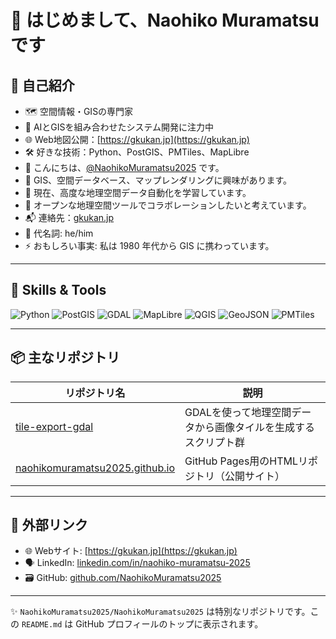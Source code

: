 # 👋 はじめまして、Naohiko Muramatsu です

## 🧭 自己紹介

- 🗺️ 空間情報・GISの専門家  
- 🧠 AIとGISを組み合わせたシステム開発に注力中  
- 🌐 Web地図公開：[https://gkukan.jp](https://gkukan.jp)  
- 🛠️ 好きな技術：Python、PostGIS、PMTiles、MapLibre  
- 👋 こんにちは、[@NaohikoMuramatsu2025](https://github.com/NaohikoMuramatsu2025) です。  
- 🧭 GIS、空間データベース、マップレンダリングに興味があります。  
- 🚀 現在、高度な地理空間データ自動化を学習しています。  
- 🤝 オープンな地理空間ツールでコラボレーションしたいと考えています。  
- 📬 連絡先：[gkukan.jp](https://gkukan.jp)  
- 👤 代名詞: he/him  
- ⚡ おもしろい事実: 私は 1980 年代から GIS に携わっています。

---

## 🧰 Skills & Tools

![Python](https://img.shields.io/badge/Python-3776AB?style=flat&logo=python&logoColor=white)
![PostGIS](https://img.shields.io/badge/PostGIS-336791?style=flat&logo=postgresql&logoColor=white)
![GDAL](https://img.shields.io/badge/GDAL-FFAA00?style=flat)
![MapLibre](https://img.shields.io/badge/MapLibre-000000?style=flat)
![QGIS](https://img.shields.io/badge/QGIS-589632?style=flat&logo=qgis&logoColor=white)
![GeoJSON](https://img.shields.io/badge/GeoJSON-blue?style=flat)
![PMTiles](https://img.shields.io/badge/PMTiles-blueviolet?style=flat)

---

## 📦 主なリポジトリ

| リポジトリ名 | 説明 |
|-------------|------|
| [tile-export-gdal](https://github.com/NaohikoMuramatsu2025/tile-export-gdal) | GDALを使って地理空間データから画像タイルを生成するスクリプト群 |
| [naohikomuramatsu2025.github.io](https://github.com/NaohikoMuramatsu2025/naohikomuramatsu2025.github.io) | GitHub Pages用のHTMLリポジトリ（公開サイト） |

---

## 🔗 外部リンク

- 🌐 Webサイト: [https://gkukan.jp](https://gkukan.jp)
- 🗣️ LinkedIn: [linkedin.com/in/naohiko-muramatsu-2025](https://www.linkedin.com/feed/)
- 🗃️ GitHub: [github.com/NaohikoMuramatsu2025](https://github.com/NaohikoMuramatsu2025)

---

<!-- GitHubプロフィール特化用メモ -->
✨ `NaohikoMuramatsu2025/NaohikoMuramatsu2025` は特別なリポジトリです。この `README.md` は GitHub プロフィールのトップに表示されます。
